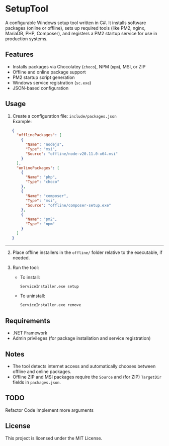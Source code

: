 # SetupTool

A configurable Windows setup tool written in C#. It installs software packages (online or offline), sets up required tools (like PM2, nginx, MariaDB, PHP, Composer), and registers a PM2 startup service for use in production systems.

## Features

- Installs packages via Chocolatey (`choco`), NPM (`npm`), MSI, or ZIP
- Offline and online package support
- PM2 startup script generation
- Windows service registration (`sc.exe`)
- JSON-based configuration

## Usage

1. Create a configuration file: `include/packages.json`  
   Example:

```json
   {
     "offlinePackages": [
       {
         "Name": "nodejs",
         "Type": "msi",
         "Source": "offline/node-v20.11.0-x64.msi"
       }
     ],
     "onlinePackages": [
       {
         "Name": "php",
         "Type": "choco"
       },
       {
         "Name": "composer",
         "Type": "msi",
         "Source": "offline/composer-setup.exe"
       },
       {
         "Name": "pm2",
         "Type": "npm"
       }
     ]
   }
```
---
2. Place offline installers in the `offline/` folder relative to the executable, if needed.

3. Run the tool:

   * To install:

     ```bash
     ServiceInstaller.exe setup
     ```

   * To uninstall:

     ```bash
     ServiceInstaller.exe remove
     ```

## Requirements

* .NET Framework
* Admin privileges (for package installation and service registration)

## Notes

* The tool detects internet access and automatically chooses between offline and online packages.
* Offline ZIP and MSI packages require the `Source` and (for ZIP) `TargetDir` fields in `packages.json`.

## TODO
  Refactor Code
  Implement more arguments

## License
This project is licensed under the MIT License.
